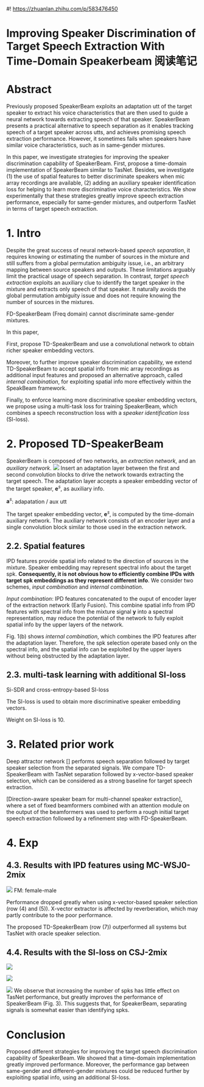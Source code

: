 #! https://zhuanlan.zhihu.com/p/583476450
# Improving Speaker Discrimination of Target Speech Extraction With Time-Domain Speakerbeam 阅读笔记

# Abstract
Previously proposed SpeakerBeam exploits an adaptation utt of the target speaker to extract his voice characteristics that are then used to guide a neural network towards extracting speech of that speaker. SpeakerBeam presents a practical alternative to speech separation as it enables tracking speech of a target speaker across utts, and achieves promising speech extraction performance. However, it sometimes fails when speakers have similar voice characteristics, such as in same-gender mixtures.

In this paper, we investigate strategies for improving the speaker discrimination capability of SpeakerBeam. First, propose a time-domain implementation of SpeakerBeam similar to TasNet. Besides, we investigate (1) the use of spatial features to better discriminate speakers when mic array recordings are available, (2) adding an auxiliary speaker identification loss for helping to learn more discriminative voice characteristics. We show experimentally that these strategies greatly improve speech extraction performance, especially for same-gender mixtures, and outperform TasNet in terms of target speech extraction.

# 1. Intro
Despite the great success of neural network-based *speech separation*, it requires knowing or estimating the number of sources in the mixture and still suffers from a global permutation ambiguity issue, i.e., an arbitrary mapping between source speakers and outputs. These limitations arguably limit the practical usage of speech separation. In contrast, *target speech extraction* exploits an auxiliary clue to identify the target speaker in the mixture and extracts only speech of that speaker. It naturally avoids the global permutation ambiguity issue and does not require knowing the number of sources in the mixtures.

FD-SpeakerBeam (Freq domain) cannot discriminate same-gender mixtures.

In this paper, 

First, propose TD-SpeakerBeam and use a convolutional network to obtain richer speaker embedding vectors.

Moreover, to further improve speaker discrimination capability, we extend TD-SpeakerBeam to accept spatial info from mic array recordings as additional input features and proposed an alternative approach, called *internal combination*, for exploiting spatial info more effectively within the SpeakBeam framework.

Finally, to enforce learning more discriminative speaker embedding vectors, we propose using a multi-task loss for training SpeakerBeam, which combines a speech reconstruction loss with a *speaker identification loss* (SI-loss).

# 2. Proposed TD-SpeakerBeam
SpeakerBeam is composed of two networks, an *extraction network*, and an *auxiliary network*. 
![](https://raw.githubusercontent.com/FYJNEVERFOLLOWS/Picture-Bed/main/202210/20221012162654.png)
Insert an adaptation layer between the first and second convolution blocks to drive the network towards extracting the target speech. The adaptation layer accepts a speaker embedding vector of the target speaker, $\mathbf{e}^s$, as auxiliary info. 

$\mathbf{a}^s$: adapatation / aux utt

The target speaker embedding vector, $\mathbf{e}^s$, is computed by the time-domain auxiliary network. The auxiliary network consists of an encoder layer and a single convolution block similar to those used in the extraction network.

## 2.2. Spatial features
IPD features provide spatial info related to the direction of sources in the mixture. Speaker embedding may represent spectral info about the target spk. **Consequently, it is not obvious how to efficiently combine IPDs with target spk embeddings as they represent different info**. We consider two schemes, *input combination* and *internal combination*.

*Input combination*: IPD features concatenated to the ouput of encoder layer of the extraction network (Early Fusion). This combine spatial info from IPD features with spectral info from the mixture signal $\mathbf{y}$ into a spectral representation, may reduce the potential of the network to fully exploit spatial info by the upper layers of the network.

Fig. 1(b) shows *internal combination*, which combines the IPD features after the adaptation layer. Therefore, the spk selection operate based only on the spectral info, and the spatial info can be exploited by the upper layers without being obstructed by the adaptation layer.

## 2.3. multi-task learning with additional SI-loss
Si-SDR and cross-entropy-based SI-loss

The SI-loss is used to obtain more discriminative speaker embedding vectors.

Weight on SI-loss is 10.

# 3. Related prior work
Deep attractor network [] performs speech separation followed by target speaker selection from the separated signals. We compare TD-SpeakerBeam with TasNet separation followed by x-vector-based speaker selection, which can be considered as a strong baseline for target speech extraction.

[Direction-aware speaker beam for multi-channel speaker extraction], where a set of fixed beamformers combined with an attention module on the output of the beamformers was used to perform a rough initial target speech extraction followed by a refinement step with FD-SpeakerBeam.

# 4. Exp
## 4.3. Results with IPD features using MC-WSJ0-2mix
![](https://raw.githubusercontent.com/FYJNEVERFOLLOWS/Picture-Bed/main/202211/20221110103955.png)
FM: female-male

Performance dropped greatly when using x-vector-based speaker selection (row (4) and (5)). X-vector extractor is affected by reverberation, which may partly contribute to the poor performance.

The proposed TD-SpeakerBeam (row (7)) outperformed all systems but TasNet with oracle speaker selection. 

## 4.4. Results with the SI-loss on CSJ-2mix
![](https://raw.githubusercontent.com/FYJNEVERFOLLOWS/Picture-Bed/main/202211/20221110164123.png)

![](https://raw.githubusercontent.com/FYJNEVERFOLLOWS/Picture-Bed/main/202211/1668070485119.jpg)

![](https://raw.githubusercontent.com/FYJNEVERFOLLOWS/Picture-Bed/main/202211/20221110165757.png)
We observe that increasing the number of spks has little effect on TasNet performance, but greatly improves the performance of SpeakerBeam (Fig. 3). This suggests that, for SpeakerBeam, separating signals is somewhat easier than identifying spks. 

# Conclusion
Proposed different strategies for improving the target speech discrimination capability of SpeakerBeam. We showed that a time-domain implementation greatly improved performance. Moreover, the performance gap between same-gender and different-gender mixtures could be reduced further by exploiting spatial info, using an additional SI-loss.
